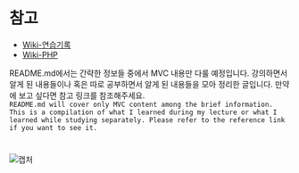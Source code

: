 # 참고
* [Wiki-연습기록](https://github.com/JJine/C-task-exercise/wiki/연습-기록) 
* [Wiki-PHP](https://github.com/JJine/C-task-exercise/wiki/PHP)

README.md에서는 간략한 정보들 중에서 MVC 내용만 다룰 예정입니다. 강의하면서 알게 된 내용들이나 혹은 따로 공부하면서 알게 된 내용들을 모아 정리한 글입니다. 만약에 보고 싶다면 참고 링크를 참조해주세요.<br>
``README.md will cover only MVC content among the brief information. This is a compilation of what I learned during my lecture or what I learned while studying separately. Please refer to the reference link if you want to see it.``
# 
![캡처](https://user-images.githubusercontent.com/51090557/73511643-c3599f80-4429-11ea-80f6-237b86ee9e17.PNG)
